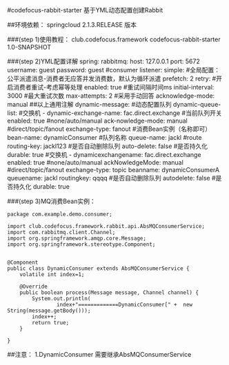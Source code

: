 #codefocus-rabbit-starter 基于YML动态配置创建Rabbit

##环境依赖：
    springcloud 2.1.3.RELEASE 版本
    
###(step 1)使用教程：
     <dependency>
        <groupId>club.codefocus.framework</groupId>
         <artifactId>codefocus-rabbit-starter</artifactId>
         <version>1.0-SNAPSHOT</version>
     </dependency>

###(step 2)YML配置详解
    spring:
      rabbitmq:
        host: 127.0.0.1
        port: 5672
        username: guest
        password: guest
        #consumer
        listener:
          simple:
          #全局配置：公平派遣消息-消费者无应答并发消费数，默认为循环派遣
            prefetch: 2
            retry:
              #开启消费者重试-考虑幂等处理
              enabled: true
              #重试间隔时间ms
              initial-interval: 3000
              #最大重试次数
              max-attempts: 2
            #采用手动回答
            acknowledge-mode: manual
        ##以上通用注解
        dynamic-message:
          #动态配置队列
          dynamic-queue-list:
             #交换机
           - dynamic-exchange-name: fac.direct.exchange
             #当前队列开关
             enabled: true
             #none/auto/manual
             ack-nowledge-mode: manual
             #direct/topic/fanout
             exchange-type: fanout
             #消费Bean实例（名称即可）
             bean-name: dynamicConsumer
             #队列名称
             queue-name: jackl
             #route
             routing-key: jackl123
             #是否自动删除队列
             auto-delete: false
             #是否持久化
             durable: true
             #交换机
           - dynamicexchangename: fac.direct.exchange
             enabled: true
             #none/auto/manual
             ackNowledgeMode: manual
             #direct/topic/fanout
             exchange-type: topic
             beanname: dynamicConsumerA
             queuename: jackl
             routingkey: qqqq
             #是否自动删除队列
             autodelete: false
             #是否持久化
             durable: true


###(step 3)MQ消费Bean实例：

    package com.example.demo.consumer;
    
    import club.codefocus.framework.rabbit.api.AbsMQConsumerService;
    import com.rabbitmq.client.Channel;
    import org.springframework.amqp.core.Message;
    import org.springframework.stereotype.Component;
    
    
    @Component
    public class DynamicConsumer extends AbsMQConsumerService {
        volatile int index=1;
    
        @Override
        public boolean process(Message message, Channel channel) {
            System.out.println(
                    index+"=============DynamicConsumer[" +  new String(message.getBody()));
            index++;
            return true;
        }

    }


##注意：
 1.DynamicConsumer 需要继承AbsMQConsumerService
 
         